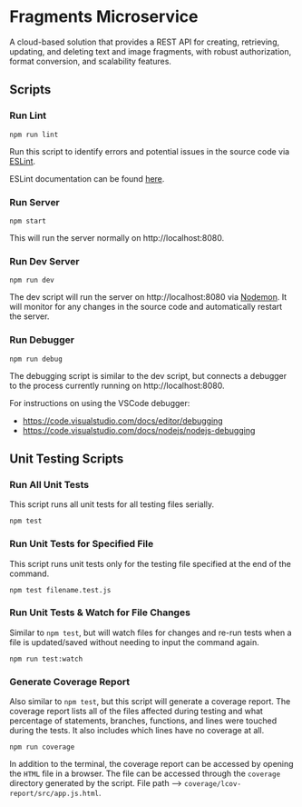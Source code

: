 # Fragments Microservice

A cloud-based solution that provides a REST API for creating, retrieving, updating, and deleting text and image fragments, with robust authorization, format conversion, and scalability features.

## Scripts

### Run Lint

```
npm run lint
```

Run this script to identify errors and potential issues in the source code via [ESLint](https://eslint.org/).

ESLint documentation can be found [here](https://eslint.org/docs/latest).

### Run Server

```
npm start
```

This will run the server normally on http://localhost:8080.

### Run Dev Server

```
npm run dev
```

The dev script will run the server on http://localhost:8080 via [Nodemon](https://nodemon.io/). It will monitor for any changes in the source code and automatically restart the server.

### Run Debugger

```
npm run debug
```

The debugging script is similar to the dev script, but connects a debugger to the process currently running on http://localhost:8080.

For instructions on using the VSCode debugger:

- https://code.visualstudio.com/docs/editor/debugging
- https://code.visualstudio.com/docs/nodejs/nodejs-debugging

## Unit Testing Scripts

### Run All Unit Tests

This script runs all unit tests for all testing files serially.

```
npm test
```

### Run Unit Tests for Specified File

This script runs unit tests only for the testing file specified at the end of the command.

```
npm test filename.test.js
```

### Run Unit Tests & Watch for File Changes

Similar to `npm test`, but will watch files for changes and re-run tests when a file is updated/saved without needing to input the command again.

```
npm run test:watch
```

### Generate Coverage Report

Also similar to `npm test`, but this script will generate a coverage report. The coverage report lists all of the files affected during testing and what percentage of statements, branches, functions, and lines were touched during the tests. It also includes which lines have no coverage at all.

```
npm run coverage
```

In addition to the terminal, the coverage report can be accessed by opening the `HTML` file in a browser. The file can be accessed through the `coverage` directory generated by the script. File path --> `coverage/lcov-report/src/app.js.html`.

